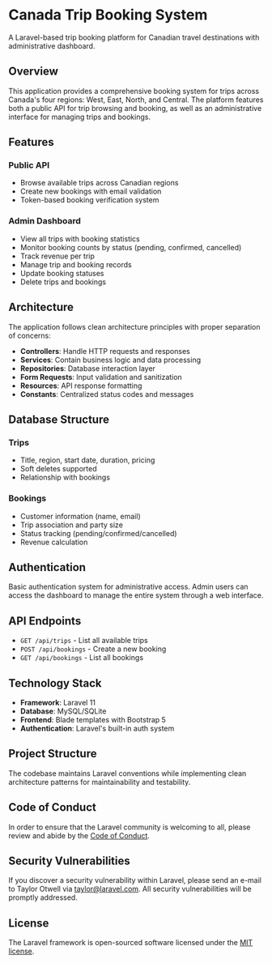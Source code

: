 # Canada Trip Booking System

A Laravel-based trip booking platform for Canadian travel destinations with administrative dashboard.

## Overview

This application provides a comprehensive booking system for trips across Canada's four regions: West, East, North, and Central. The platform features both a public API for trip browsing and booking, as well as an administrative interface for managing trips and bookings.

## Features

### Public API

- Browse available trips across Canadian regions
- Create new bookings with email validation
- Token-based booking verification system

### Admin Dashboard

- View all trips with booking statistics
- Monitor booking counts by status (pending, confirmed, cancelled)
- Track revenue per trip
- Manage trip and booking records
- Update booking statuses
- Delete trips and bookings

## Architecture

The application follows clean architecture principles with proper separation of concerns:

- **Controllers**: Handle HTTP requests and responses
- **Services**: Contain business logic and data processing
- **Repositories**: Database interaction layer
- **Form Requests**: Input validation and sanitization
- **Resources**: API response formatting
- **Constants**: Centralized status codes and messages

## Database Structure

### Trips

- Title, region, start date, duration, pricing
- Soft deletes supported
- Relationship with bookings

### Bookings

- Customer information (name, email)
- Trip association and party size
- Status tracking (pending/confirmed/cancelled)
- Revenue calculation

## Authentication

Basic authentication system for administrative access. Admin users can access the dashboard to manage the entire system through a web interface.

## API Endpoints

- `GET /api/trips` - List all available trips
- `POST /api/bookings` - Create a new booking
- `GET /api/bookings` - List all bookings

## Technology Stack

- **Framework**: Laravel 11
- **Database**: MySQL/SQLite
- **Frontend**: Blade templates with Bootstrap 5
- **Authentication**: Laravel's built-in auth system

## Project Structure

The codebase maintains Laravel conventions while implementing clean architecture patterns for maintainability and testability.

## Code of Conduct

In order to ensure that the Laravel community is welcoming to all, please review and abide by the [Code of Conduct](https://laravel.com/docs/contributions#code-of-conduct).

## Security Vulnerabilities

If you discover a security vulnerability within Laravel, please send an e-mail to Taylor Otwell via [taylor@laravel.com](mailto:taylor@laravel.com). All security vulnerabilities will be promptly addressed.

## License

The Laravel framework is open-sourced software licensed under the [MIT license](https://opensource.org/licenses/MIT).
